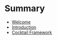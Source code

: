 # Summary

* [Welcome](README.md)
* [Introduction](Introduction/generalIntro.md)
* [Cocktail Framework](Cocktail/cocktail.md)